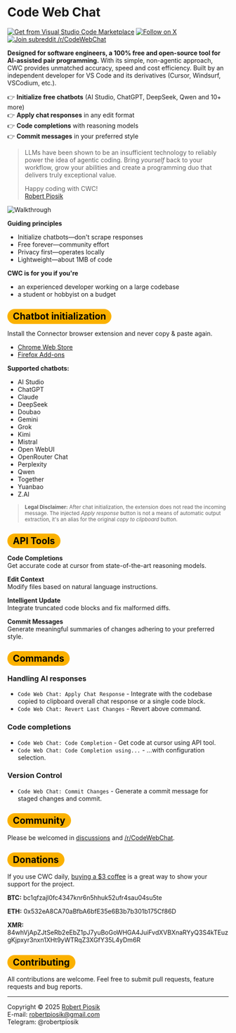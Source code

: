 # Code Web Chat

<a href="https://marketplace.visualstudio.com/items?itemName=robertpiosik.gemini-coder" target="_blank"><img src="https://img.shields.io/badge/Install-VS_Code_Marketplace-blue" alt="Get from Visual Studio Code Marketplace" /></a> <a href="https://x.com/CodeWebChat" target="_blank"><img src="https://img.shields.io/badge/Follow_on_X-@CodeWebChat-black" alt="Follow on X" /></a> <a href="https://reddit.com/r/CodeWebChat" target="_blank"><img src="https://img.shields.io/badge/Join_subreddit-r/CodeWebChat-orange" alt="Join subreddit /r/CodeWebChat" /></a>

**Designed for software engineers, a 100% free and open-source tool for AI-assisted pair programming.** With its simple, non-agentic approach, CWC provides unmatched accuracy, speed and cost efficiency. Built by an independent developer for VS Code and its derivatives (Cursor, Windsurf, VSCodium, etc.).

👉️ **Initialize free chatbots** (AI Studio, ChatGPT, DeepSeek, Qwen and 10+ more) \
👉️ **Apply chat responses** in any edit format \
👉️ **Code completions** with reasoning models \
👉️ **Commit messages** in your preferred style

> LLMs have been shown to be an insufficient technology to reliably power the idea of agentic coding. Bring _yourself_ back to your workflow, grow your abilities and create a programming duo that delivers truly exceptional value.
>
> Happy coding with CWC! \
> [Robert Piosik](https://x.com/robertpiosik)

<p>
<img src="https://github.com/robertpiosik/CodeWebChat/raw/HEAD/packages/shared/src/media/demo.gif" alt="Walkthrough" />
</p>

**Guiding principles**

- Initialize chatbots—don't scrape responses
- Free forever—community effort
- Privacy first—operates locally
- Lightweight—about 1MB of code

**CWC is for you if you're**

- an experienced developer working on a large codebase
- a student or hobbyist on a budget

## <span style="background-color: #fbb100; color: black; padding: 0.2em 0.6em; border-radius: 999px">Chatbot initialization</span>

Install the Connector browser extension and never copy & paste again.

- [Chrome Web Store](https://chromewebstore.google.com/detail/code-web-chat-connector/ljookipcanaglfaocjbgdicfbdhhjffp)
- [Firefox Add-ons](https://addons.mozilla.org/en-US/firefox/addon/code-web-chat-connector/)

**Supported chatbots:**

- AI Studio
- ChatGPT
- Claude
- DeepSeek
- Doubao
- Gemini
- Grok
- Kimi
- Mistral
- Open WebUI
- OpenRouter Chat
- Perplexity
- Qwen
- Together
- Yuanbao
- Z.AI

> <small>**Legal Disclaimer:** After chat initialization, the extension does not read the incoming message. The injected _Apply response_ button is not a means of automatic output extraction, it's an alias for the original _copy to clipboard_ button.</small>

## <span style="background-color: #fbb100; color: black; padding: 0.2em 0.6em; border-radius: 999px">API Tools</span>

**Code Completions** \
Get accurate code at cursor from state-of-the-art reasoning models.

**Edit Context** \
Modify files based on natural language instructions.

**Intelligent Update** \
Integrate truncated code blocks and fix malformed diffs.

**Commit Messages** \
Generate meaningful summaries of changes adhering to your preferred style.

## <span style="background-color: #fbb100; color: black; padding: 0.2em 0.6em; border-radius: 999px">Commands</span>

### Handling AI responses

- `Code Web Chat: Apply Chat Response` - Integrate with the codebase copied to clipboard overall chat response or a single code block.
- `Code Web Chat: Revert Last Changes` - Revert above command.

### Code completions

- `Code Web Chat: Code Completion` - Get code at cursor using API tool.
- `Code Web Chat: Code Completion using...` - ...with configuration selection.

### Version Control

- `Code Web Chat: Commit Changes` - Generate a commit message for staged changes and commit.

## <span style="background-color: #fbb100; color: black; padding: 0.2em 0.6em; border-radius: 999px">Community</span>

Please be welcomed in [discussions](https://github.com/robertpiosik/CodeWebChat/discussions) and [/r/CodeWebChat](https://www.reddit.com/r/CodeWebChat).

## <span style="background-color: #fbb100; color: black; padding: 0.2em 0.6em; border-radius: 999px">Donations</span>

If you use CWC daily, [buying a $3 coffee](https://buymeacoffee.com/robertpiosik) is a great way to show your support for the project.

**BTC:** bc1qfzajl0fc4347knr6n5hhuk52ufr4sau04su5te

**ETH:** 0x532eA8CA70aBfbA6bfE35e6B3b7b301b175Cf86D

**XMR:** 84whVjApZJtSeRb2eEbZ1pJ7yuBoGoWHGA4JuiFvdXVBXnaRYyQ3S4kTEuzgKjpxyr3nxn1XHt9yWTRqZ3XGfY35L4yDm6R

## <span style="background-color: #fbb100; color: black; padding: 0.2em 0.6em; border-radius: 999px">Contributing</span>

All contributions are welcome. Feel free to submit pull requests, feature requests and bug reports.

<hr />

Copyright © 2025 [Robert Piosik](https://x.com/robertpiosik) \
E-mail: robertpiosik@gmail.com \
Telegram: @robertpiosik

